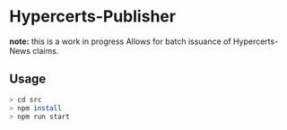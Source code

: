 # Hypercerts-Publisher
**note:** this is a work in progress
Allows for batch issuance of Hypercerts-News claims.

## Usage
```sh
> cd src
> npm install
> npm run start
```
